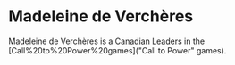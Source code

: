# Madeleine de Verchères

Madeleine de Verchères is a [Canadian](Canadian) [Leaders](leader) in the [Call%20to%20Power%20games]("Call to Power" games).